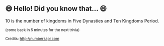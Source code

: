 ## 😄 Hello! Did you know that... 😄
10 is the number of kingdoms in Five Dynasties and Ten Kingdoms Period.

<sup>(come back in 5 minutes for the next trivia)</sup>


<sup>Credits: http://numbersapi.com</sup>
